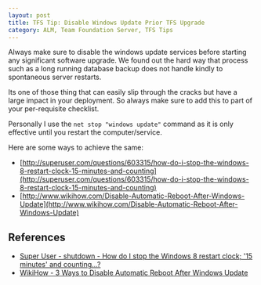 ```yaml
---
layout: post
title: TFS Tip: Disable Windows Update Prior TFS Upgrade
category: ALM, Team Foundation Server, TFS Tips
---
```

Always make sure to disable the windows update services before starting any significant software upgrade. We found out the hard way that process such as a long running database backup does not handle kindly to spontaneous server restarts.

Its one of those thing that can easily slip through the cracks but have a large impact in your deployment. So always make sure to add this to part of your per-requisite checklist.

Personally I use the `net stop "windows update"` command as it is only effective until you restart the computer/service.

<!--excerpt--> 

Here are some ways to achieve the same: 

* [http://superuser.com/questions/603315/how-do-i-stop-the-windows-8-restart-clock-15-minutes-and-counting](http://superuser.com/questions/603315/how-do-i-stop-the-windows-8-restart-clock-15-minutes-and-counting)
* [http://www.wikihow.com/Disable-Automatic-Reboot-After-Windows-Update](http://www.wikihow.com/Disable-Automatic-Reboot-After-Windows-Update)

## References

* [Super User - shutdown - How do I stop the Windows 8 restart clock; '15 minutes' and counting...?](http://superuser.com/questions/603315/how-do-i-stop-the-windows-8-restart-clock-15-minutes-and-counting)
* [WikiHow - 3 Ways to Disable Automatic Reboot After Windows Update](http://www.wikihow.com/Disable-Automatic-Reboot-After-Windows-Update)